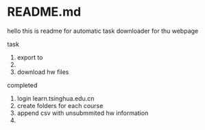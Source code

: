 # README.md

hello this is readme for automatic task downloader for thu webpage

task
1. export to 
2.
3. download hw files

completed
1. login learn.tsinghua.edu.cn
2. create folders for each course
3. append csv with unsubmmited hw information
4. 